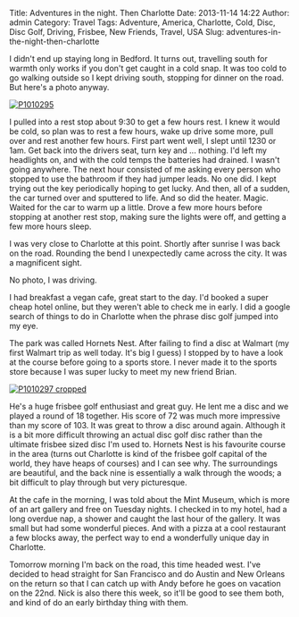 Title: Adventures in the night. Then Charlotte
Date: 2013-11-14 14:22
Author: admin
Category: Travel
Tags: Adventure, America, Charlotte, Cold, Disc, Disc Golf, Driving, Frisbee, New Friends, Travel, USA
Slug: adventures-in-the-night-then-charlotte

I didn't end up staying long in Bedford. It turns out, travelling south
for warmth only works if you don't get caught in a cold snap. It was too
cold to go walking outside so I kept driving south, stopping for dinner
on the road. But here's a photo anyway.

[![P1010295](http://farm3.staticflickr.com/2816/10848168265_b17347699b_c.jpg)](http://www.flickr.com/photos/97350976@N07/10848168265/ "It's a small town!")

I pulled into a rest stop about 9:30 to get a few hours rest. I knew it
would be cold, so plan was to rest a few hours, wake up drive some more,
pull over and rest another few hours. First part went well, I slept
until 1230 or 1am. Get back into the drivers seat, turn key and ...
nothing. I'd left my headlights on, and with the cold temps the
batteries had drained. I wasn't going anywhere. The next hour consisted
of me asking every person who stopped to use the bathroom if they had
jumper leads. No one did. I kept trying out the key periodically hoping
to get lucky. And then, all of a sudden, the car turned over and
sputtered to life. And so did the heater. Magic. Waited for the car to
warm up a little. Drove a few more hours before stopping at another rest
stop, making sure the lights were off, and getting a few more hours
sleep.

I was very close to Charlotte at this point. Shortly after sunrise I was
back on the road. Rounding the bend I unexpectedly came across the city.
It was a magnificent sight.

No photo, I was driving.

I had breakfast a vegan cafe, great start to the day. I'd booked a super
cheap hotel online, but they weren't able to check me in early. I did a
google search of things to do in Charlotte when the phrase disc golf
jumped into my eye.

The park was called Hornets Nest. After failing to find a disc at
Walmart (my first Walmart trip as well today. It's big I guess) I
stopped by to have a look at the course before going to a sports store.
I never made it to the sports store because I was super lucky to meet my
new friend Brian.

[![P1010297
cropped](http://farm4.staticflickr.com/3787/10848813463_c89be91e36_c.jpg)](http://www.flickr.com/photos/97350976@N07/10848813463/ "Back at hole 1 after a round.")

He's a huge frisbee golf enthusiast and great guy. He lent me a disc and
we played a round of 18 together. His score of 72 was much more
impressive than my score of 103. It was great to throw a disc around
again. Although it is a bit more difficult throwing an actual disc golf
disc rather than the ultimate frisbee sized disc I'm used to. Hornets
Nest is his favourite course in the area (turns out Charlotte is kind of
the frisbee golf capital of the world, they have heaps of courses) and I
can see why. The surroundings are beautiful, and the back nine is
essentially a walk through the woods; a bit difficult to play through
but very picturesque.

At the cafe in the morning, I was told about the Mint Museum, which is
more of an art gallery and free on Tuesday nights. I checked in to my
hotel, had a long overdue nap, a shower and caught the last hour of the
gallery. It was small but had some wonderful pieces. And with a pizza at
a cool restaurant a few blocks away, the perfect way to end a
wonderfully unique day in Charlotte.

Tomorrow morning I'm back on the road, this time headed west. I've
decided to head straight for San Francisco and do Austin and New Orleans
on the return so that I can catch up with Andy before he goes on
vacation on the 22nd. Nick is also there this week, so it'll be good to
see them both, and kind of do an early birthday thing with them.
